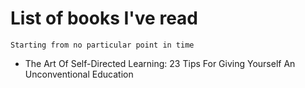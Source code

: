 # List of books I've read
``Starting from no particular point in time``

- The Art Of Self-Directed Learning: 23 Tips For Giving Yourself An Unconventional Education